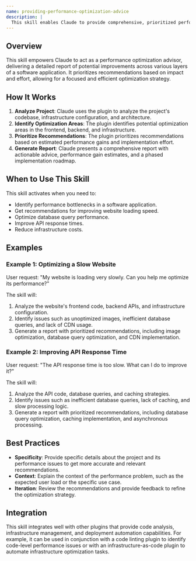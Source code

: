 ```yaml
---
name: providing-performance-optimization-advice
description: |
  This skill enables Claude to provide comprehensive, prioritized performance optimization recommendations for software projects. It is triggered when the user requests performance improvements, optimization suggestions, or asks for a performance review. The skill analyzes frontend, backend, and infrastructure aspects of the project to identify bottlenecks and anti-patterns. It then provides actionable advice, estimates potential performance gains, and suggests a phased implementation roadmap. Use this skill when the user mentions "optimize performance", "performance recommendations", "performance review", "improve speed", or asks about "bottlenecks".
---
```


## Overview

This skill empowers Claude to act as a performance optimization advisor, delivering a detailed report of potential improvements across various layers of a software application. It prioritizes recommendations based on impact and effort, allowing for a focused and efficient optimization strategy.

## How It Works

1. **Analyze Project**: Claude uses the plugin to analyze the project's codebase, infrastructure configuration, and architecture.
2. **Identify Optimization Areas**: The plugin identifies potential optimization areas in the frontend, backend, and infrastructure.
3. **Prioritize Recommendations**: The plugin prioritizes recommendations based on estimated performance gains and implementation effort.
4. **Generate Report**: Claude presents a comprehensive report with actionable advice, performance gain estimates, and a phased implementation roadmap.

## When to Use This Skill

This skill activates when you need to:
- Identify performance bottlenecks in a software application.
- Get recommendations for improving website loading speed.
- Optimize database query performance.
- Improve API response times.
- Reduce infrastructure costs.

## Examples

### Example 1: Optimizing a Slow Website

User request: "My website is loading very slowly. Can you help me optimize its performance?"

The skill will:
1. Analyze the website's frontend code, backend APIs, and infrastructure configuration.
2. Identify issues such as unoptimized images, inefficient database queries, and lack of CDN usage.
3. Generate a report with prioritized recommendations, including image optimization, database query optimization, and CDN implementation.

### Example 2: Improving API Response Time

User request: "The API response time is too slow. What can I do to improve it?"

The skill will:
1. Analyze the API code, database queries, and caching strategies.
2. Identify issues such as inefficient database queries, lack of caching, and slow processing logic.
3. Generate a report with prioritized recommendations, including database query optimization, caching implementation, and asynchronous processing.

## Best Practices

- **Specificity**: Provide specific details about the project and its performance issues to get more accurate and relevant recommendations.
- **Context**: Explain the context of the performance problem, such as the expected user load or the specific use case.
- **Iteration**: Review the recommendations and provide feedback to refine the optimization strategy.

## Integration

This skill integrates well with other plugins that provide code analysis, infrastructure management, and deployment automation capabilities. For example, it can be used in conjunction with a code linting plugin to identify code-level performance issues or with an infrastructure-as-code plugin to automate infrastructure optimization tasks.